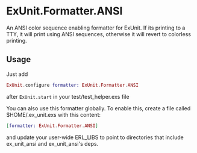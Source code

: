 # ExUnit.Formatter.ANSI

An ANSI color sequence enabling formatter for ExUnit. If its printing to a TTY, it will print using ANSI sequences, otherwise it will revert to colorless printing.

## Usage

Just add

```elixir
ExUnit.configure formatter: ExUnit.Formatter.ANSI
```

after `ExUnit.start` in your test/test_helper.exs file

You can also use this formatter globally. To enable this, create a file
called $HOME/.ex_unit.exs with this content:

```elixir
[formatter: ExUnit.Formatter.ANSI]
```

and update your user-wide ERL_LIBS to point to directories that include ex_unit_ansi and ex_unit_ansi's deps.